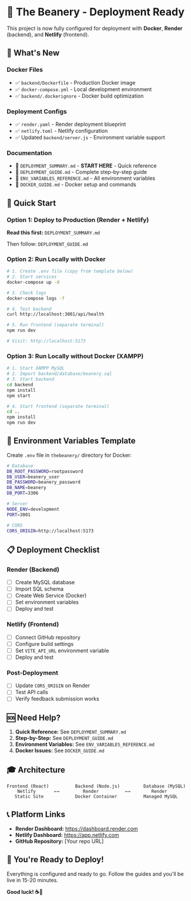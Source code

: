 # 🚀 The Beanery - Deployment Ready

This project is now fully configured for deployment with **Docker**, **Render** (backend), and **Netlify** (frontend).

## 📁 What's New

### Docker Files
- ✅ `backend/Dockerfile` - Production Docker image
- ✅ `docker-compose.yml` - Local development environment
- ✅ `backend/.dockerignore` - Docker build optimization

### Deployment Configs
- ✅ `render.yaml` - Render deployment blueprint
- ✅ `netlify.toml` - Netlify configuration
- ✅ Updated `backend/server.js` - Environment variable support

### Documentation
- 📖 `DEPLOYMENT_SUMMARY.md` - **START HERE** - Quick reference
- 📖 `DEPLOYMENT_GUIDE.md` - Complete step-by-step guide
- 📖 `ENV_VARIABLES_REFERENCE.md` - All environment variables
- 📖 `DOCKER_GUIDE.md` - Docker setup and commands

## 🎯 Quick Start

### Option 1: Deploy to Production (Render + Netlify)

**Read this first:** `DEPLOYMENT_SUMMARY.md`

Then follow: `DEPLOYMENT_GUIDE.md`

### Option 2: Run Locally with Docker

```bash
# 1. Create .env file (copy from template below)
# 2. Start services
docker-compose up -d

# 3. Check logs
docker-compose logs -f

# 4. Test backend
curl http://localhost:3001/api/health

# 5. Run frontend (separate terminal)
npm run dev

# Visit: http://localhost:5173
```

### Option 3: Run Locally without Docker (XAMPP)

```bash
# 1. Start XAMPP MySQL
# 2. Import backend/database/beanery.sql
# 3. Start backend
cd backend
npm install
npm start

# 4. Start frontend (separate terminal)
cd ..
npm install
npm run dev
```

## 🔐 Environment Variables Template

Create `.env` file in `thebeanery/` directory for Docker:

```bash
# Database
DB_ROOT_PASSWORD=rootpassword
DB_USER=beanery_user
DB_PASSWORD=beanery_password
DB_NAME=beanery
DB_PORT=3306

# Server
NODE_ENV=development
PORT=3001

# CORS
CORS_ORIGIN=http://localhost:5173
```

## 📋 Deployment Checklist

### Render (Backend)
- [ ] Create MySQL database
- [ ] Import SQL schema
- [ ] Create Web Service (Docker)
- [ ] Set environment variables
- [ ] Deploy and test

### Netlify (Frontend)
- [ ] Connect GitHub repository
- [ ] Configure build settings
- [ ] Set `VITE_API_URL` environment variable
- [ ] Deploy and test

### Post-Deployment
- [ ] Update `CORS_ORIGIN` on Render
- [ ] Test API calls
- [ ] Verify feedback submission works

## 🆘 Need Help?

1. **Quick Reference:** See `DEPLOYMENT_SUMMARY.md`
2. **Step-by-Step:** See `DEPLOYMENT_GUIDE.md`
3. **Environment Variables:** See `ENV_VARIABLES_REFERENCE.md`
4. **Docker Issues:** See `DOCKER_GUIDE.md`

## 🎓 Architecture

```
Frontend (React)          Backend (Node.js)         Database (MySQL)
    Netlify       ←→         Render          ←→        Render
   Static Site            Docker Container          Managed MySQL
```

## 📞 Platform Links

- **Render Dashboard:** https://dashboard.render.com
- **Netlify Dashboard:** https://app.netlify.com
- **GitHub Repository:** [Your repo URL]

## 🎉 You're Ready to Deploy!

Everything is configured and ready to go. Follow the guides and you'll be live in 15-20 minutes.

**Good luck! ☕🚀**

